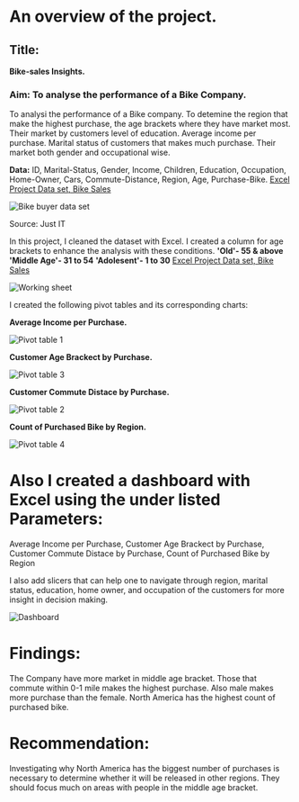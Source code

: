 # An overview of the project.
## Title:
**Bike-sales Insights.**

### **Aim:** To analyse the performance of a Bike Company.
To analysi the performance of a Bike company. To detemine the region that make the highest purchase, the age brackets where they have market most. Their market by customers level of education. Average income per purchase. Marital status of customers that makes much purchase. Their market both gender and occupational wise.

**Data:** ID, Marital-Status, Gender, Income, Children, Education, Occupation, Home-Owner, Cars, Commute-Distance, Region, Age, Purchase-Bike. 
[Excel Project Data set, Bike Sales](https://github.com/Chibuike-Ile/Excel-Project-Bike-Sales-/blob/main/Excel%20Project%20Dataset%20-%20Bike%20Sales.xlsx)

![Bike buyer data set](https://github.com/user-attachments/assets/43cb33dc-b96b-44b6-83a3-e4e138f41a78)

Source: Just IT


 In this project, I cleaned the dataset with Excel. I created a column for age brackets to enhance the analysis with these conditions.
  **'Old'- 55 & above**
  **'Middle Age'- 31 to 54**
  **'Adolesent'- 1 to 30**
[Excel Project Data set, Bike Sales](https://github.com/Chibuike-Ile/Excel-Project-Bike-Sales-/blob/main/Excel%20Project%20Dataset%20-%20Bike%20Sales.xlsx)
  
![Working sheet ](https://github.com/user-attachments/assets/030998a3-435c-4b9f-abf3-a928cc6760bf)


I created the following pivot tables and its corresponding charts:

 **Average Income per Purchase.**
 
![Pivot table 1](https://github.com/user-attachments/assets/bce03cfa-83fe-4657-806e-8d554156e691)

**Customer Age Brackect by Purchase.**

![Pivot table 3](https://github.com/user-attachments/assets/28e5c850-3cdf-490d-9f6d-f69d6f5bd276)

**Customer Commute Distace by Purchase.**

![Pivot table 2](https://github.com/user-attachments/assets/1e4808f8-0ab1-4877-b4fb-82a712326258)

**Count of Purchased Bike by Region.**

![Pivot table 4](https://github.com/user-attachments/assets/ed7bb1f5-730b-43be-9808-553b4a789ea3)




# Also I created a dashboard with Excel using the under listed Parameters:
   Average Income per Purchase,
   Customer Age Brackect by Purchase,
   Customer Commute Distace by Purchase,
   Count of Purchased Bike by Region

I also add slicers that can help one to navigate through region, marital status, education, home owner, and occupation of the customers for more insight in decision making.

![Dashboard](https://github.com/user-attachments/assets/b3a2b2e1-21cd-4d3c-a19c-aeb48db8c508)



 # Findings:
   The Company have more market in middle age bracket. 
   Those that commute within 0-1 mile makes the highest purchase. 
   Also male makes more purchase than the female.
   North America has the highest count of purchased bike.

# Recommendation:
  Investigating why North America has the biggest number of purchases is necessary to determine whether it will be released in other regions.
  They should focus much on areas with people in the middle age bracket.
